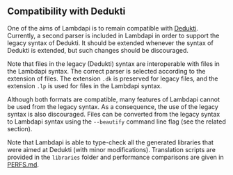 Compatibility with Dedukti
--------------------------

One of the aims of Lambdapi is to remain compatible with [Dedukti](https://deducteam.github.io/). Currently, a
second parser is included in Lambdapi in order to support the legacy syntax of
Dedukti. It should be extended whenever the syntax of Dedukti is extended, but
such changes should be discouraged.

Note that files in the legacy (Dedukti) syntax are interoperable with files in
the Lambdapi syntax. The correct parser is selected according to the extension
of files. The extension `.dk` is preserved for legacy files, and the extension
`.lp` is used for files in the Lambdapi syntax.

Although both formats are compatible, many features of Lambdapi cannot be used
from the legacy syntax. As a consequence, the use of the legacy syntax is also
discouraged.  Files can be converted from the legacy syntax to Lambdapi syntax
using the `--beautify` command line flag (see the related section).

Note that Lambdapi is able to type-check all the generated libraries that were
aimed at Dedukti (with minor modifications).  Translation scripts are provided
in the `libraries` folder and performance comparisons are given in
[PERFS.md](../PERFS.md).
